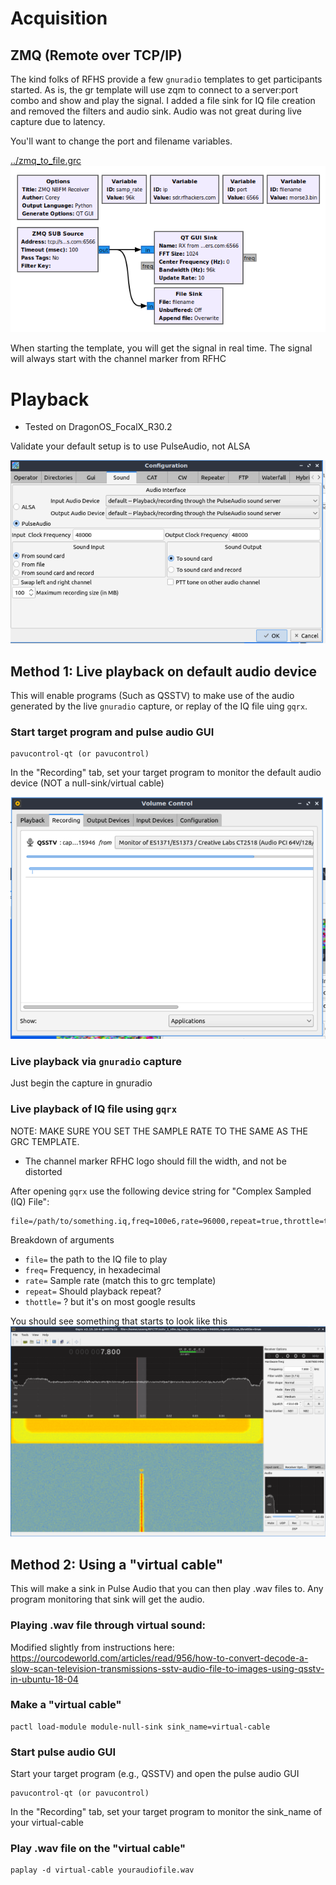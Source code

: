 #  Acquisition 
## ZMQ (Remote over TCP/IP)

The kind folks of RFHS provide a few `gnuradio` templates to get participants started. As is, the gr template will use zqm to connect to a server:port combo and show and play the signal. I added a file sink for IQ file creation and removed the filters and audio sink. Audio was not great during live capture due to latency.

You'll want to change the port and filename variables.

[../zmq_to_file.grc](../zmq_to_file.grc)
![gnuradio](gnuradio_capture.png)


When starting the template, you will get the signal in real time. The signal will always start with the channel marker from RFHC

# Playback
- Tested on DragonOS_FocalX_R30.2

Validate your default setup is to use PulseAudio, not ALSA

![audio-settings.png](audio-settings.png)

## Method 1: Live playback on default audio device
This will enable programs (Such as QSSTV) to make use of the audio generated by the live `gnuradio` capture, or replay of the IQ file uing `gqrx`.

### Start target program and pulse audio GUI

```
pavucontrol-qt (or pavucontrol)
```


In the "Recording" tab, set your target program to monitor the default audio device (NOT a null-sink/virtual cable)

![pulseaudio-recording-tab.png](pulseaudio-recording-tab.png)

### Live playback via `gnuradio` capture
Just begin the capture in gnuradio
### Live playback of IQ file using `gqrx`

NOTE: MAKE SURE YOU SET THE SAMPLE RATE TO THE SAME AS THE GRC TEMPLATE. 
- The channel marker RFHC logo should fill the width, and not be distorted

After opening `gqrx` use the following device string for "Complex Sampled (IQ) File": 
```
file=/path/to/something.iq,freq=100e6,rate=96000,repeat=true,throttle=true
```

Breakdown of arguments
- `file=` the path to the IQ file to play
- `freq=` Frequency, in hexadecimal
- `rate=` Sample rate (match this to grc template)
- `repeat=` Should playback repeat?
- `thottle=` ? but it's on most google results

You should see something that starts to look like this
![gqrx-good-channelmarker.png](gqrx-good-channelmarker.png)

## Method 2: Using a "virtual cable"
This will make a sink in Pulse Audio that you can then play .wav files to. Any program monitoring that sink will get the audio.

### Playing .wav file through virtual sound: 

Modified slightly from instructions here: https://ourcodeworld.com/articles/read/956/how-to-convert-decode-a-slow-scan-television-transmissions-sstv-audio-file-to-images-using-qsstv-in-ubuntu-18-04

### Make a "virtual cable" 
```
pactl load-module module-null-sink sink_name=virtual-cable
```

### Start pulse audio GUI
Start your target program (e.g., QSSTV) and open the pulse audio GUI

```
pavucontrol-qt (or pavucontrol)
```

In the "Recording" tab, set your target program to monitor the sink_name of your virtual-cable

### Play .wav file on the "virtual cable"

```
paplay -d virtual-cable youraudiofile.wav
```


